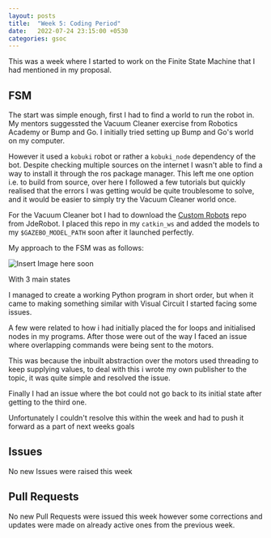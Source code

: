 ```yaml
---
layout: posts
title:  "Week 5: Coding Period"
date:   2022-07-24 23:15:00 +0530
categories: gsoc
---
```

 This was a week where I started to work on the Finite State Machine that I had mentioned in my proposal.

 ## FSM

 The start was simple enough, first I had to find a world to run the robot in. My mentors suggessted the Vacuum Cleaner exercise from Robotics Academy or Bump and Go. I initially tried setting up Bump and Go's world on my computer.

 However it used a `kobuki` robot or rather a `kobuki_node` dependency of the bot. Despite checking multiple sources on the internet I wasn't able to find a way to install it through the ros package manager. This left me one option i.e. to build from source, over here I followed a few tutorials but quickly realised that the errors I was getting would be quite troublesome to solve, and it would be easier to simply try the Vacuum Cleaner world once.

 For the Vacuum Cleaner bot I had to download the [Custom Robots](https://github.com/JdeRobot/CustomRobots) repo from JdeRobot. I placed this repo in my `catkin_ws` and added the models to my `$GAZEBO_MODEL_PATH` soon after it launched perfectly.

 My approach to the FSM was as follows:

 ![Insert Image here soon]()

 With 3 main states

 I managed to create a working Python program in short order, but when it came to making something similar with Visual Circuit I started facing some issues.

 A few were related to how i had initially placed the for loops and initialised nodes in my programs. After those were out of the way I faced an issue where overlapping commands were being sent to the motors.

 This was because the inbuilt abstraction over the motors used threading to keep supplying values, to deal with this i wrote my own publisher to the topic, it was quite simple and resolved the issue.

 Finally I had an issue where the bot could not go back to its initial state after getting to the third one.

 Unfortunately I couldn't resolve this within the week and had to push it forward as a part of next weeks goals

## Issues
No new Issues were raised this week
## Pull Requests
No new Pull Requests were issued this week however some corrections and updates were made on already active ones from the previous week.

<!---
 This leads me to a persistent question that developing with Visual Circuit is often harder than developing simply with Python... this needs to be solved in a meaningful way going forward.

 --->